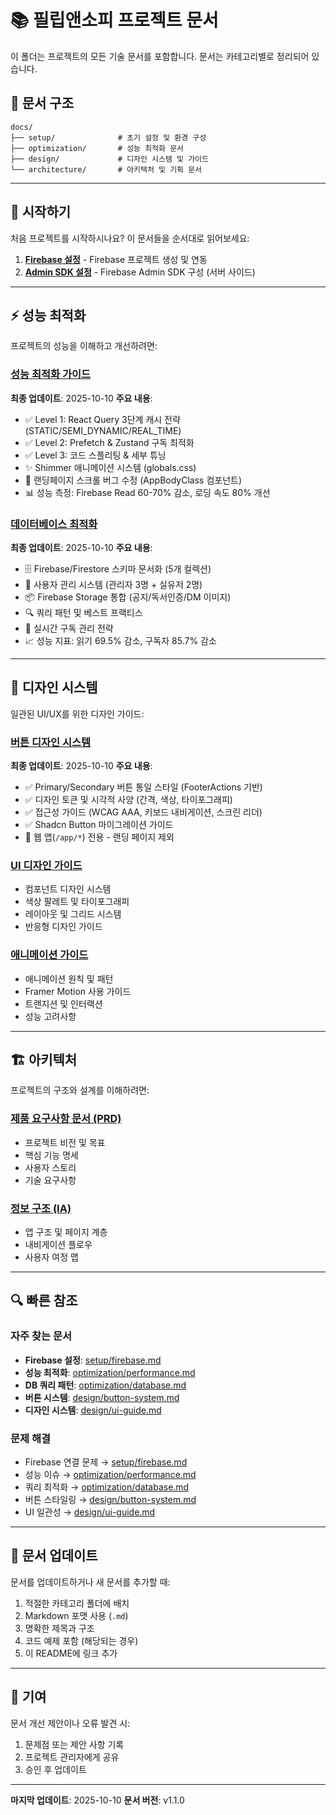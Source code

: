 # 📚 필립앤소피 프로젝트 문서

이 폴더는 프로젝트의 모든 기술 문서를 포함합니다. 문서는 카테고리별로 정리되어 있습니다.

## 📂 문서 구조

```
docs/
├── setup/              # 초기 설정 및 환경 구성
├── optimization/       # 성능 최적화 문서
├── design/             # 디자인 시스템 및 가이드
└── architecture/       # 아키텍처 및 기획 문서
```

---

## 🚀 시작하기

처음 프로젝트를 시작하시나요? 이 문서들을 순서대로 읽어보세요:

1. **[Firebase 설정](./setup/firebase.md)** - Firebase 프로젝트 생성 및 연동
2. **[Admin SDK 설정](./setup/admin-sdk.md)** - Firebase Admin SDK 구성 (서버 사이드)

---

## ⚡ 성능 최적화

프로젝트의 성능을 이해하고 개선하려면:

### [성능 최적화 가이드](./optimization/performance.md)
**최종 업데이트**: 2025-10-10
**주요 내용**:
- ✅ Level 1: React Query 3단계 캐시 전략 (STATIC/SEMI_DYNAMIC/REAL_TIME)
- ✅ Level 2: Prefetch & Zustand 구독 최적화
- ✅ Level 3: 코드 스플리팅 & 세부 튜닝
- ✨ Shimmer 애니메이션 시스템 (globals.css)
- 🐛 랜딩페이지 스크롤 버그 수정 (AppBodyClass 컴포넌트)
- 📊 성능 측정: Firebase Read 60-70% 감소, 로딩 속도 80% 개선

### [데이터베이스 최적화](./optimization/database.md)
**최종 업데이트**: 2025-10-10
**주요 내용**:
- 🗄️ Firebase/Firestore 스키마 문서화 (5개 컬렉션)
- 👥 사용자 관리 시스템 (관리자 3명 + 실유저 2명)
- 📦 Firebase Storage 통합 (공지/독서인증/DM 이미지)
- 🔍 쿼리 패턴 및 베스트 프랙티스
- 🔄 실시간 구독 관리 전략
- 📈 성능 지표: 읽기 69.5% 감소, 구독자 85.7% 감소

---

## 🎨 디자인 시스템

일관된 UI/UX를 위한 디자인 가이드:

### [버튼 디자인 시스템](./design/button-system.md)
**최종 업데이트**: 2025-10-10
**주요 내용**:
- ✅ Primary/Secondary 버튼 통일 스타일 (FooterActions 기반)
- ✅ 디자인 토큰 및 시각적 사양 (간격, 색상, 타이포그래피)
- ✅ 접근성 가이드 (WCAG AAA, 키보드 내비게이션, 스크린 리더)
- ✅ Shadcn Button 마이그레이션 가이드
- 📝 웹 앱(`/app/*`) 전용 - 랜딩 페이지 제외

### [UI 디자인 가이드](./design/ui-guide.md)
- 컴포넌트 디자인 시스템
- 색상 팔레트 및 타이포그래피
- 레이아웃 및 그리드 시스템
- 반응형 디자인 가이드

### [애니메이션 가이드](./design/animation.md)
- 애니메이션 원칙 및 패턴
- Framer Motion 사용 가이드
- 트랜지션 및 인터랙션
- 성능 고려사항

---

## 🏗️ 아키텍처

프로젝트의 구조와 설계를 이해하려면:

### [제품 요구사항 문서 (PRD)](./architecture/prd.md)
- 프로젝트 비전 및 목표
- 핵심 기능 명세
- 사용자 스토리
- 기술 요구사항

### [정보 구조 (IA)](./architecture/ia.md)
- 앱 구조 및 페이지 계층
- 내비게이션 플로우
- 사용자 여정 맵

---

## 🔍 빠른 참조

### 자주 찾는 문서
- **Firebase 설정**: [setup/firebase.md](./setup/firebase.md)
- **성능 최적화**: [optimization/performance.md](./optimization/performance.md)
- **DB 쿼리 패턴**: [optimization/database.md](./optimization/database.md)
- **버튼 시스템**: [design/button-system.md](./design/button-system.md)
- **디자인 시스템**: [design/ui-guide.md](./design/ui-guide.md)

### 문제 해결
- Firebase 연결 문제 → [setup/firebase.md](./setup/firebase.md)
- 성능 이슈 → [optimization/performance.md](./optimization/performance.md)
- 쿼리 최적화 → [optimization/database.md](./optimization/database.md)
- 버튼 스타일링 → [design/button-system.md](./design/button-system.md)
- UI 일관성 → [design/ui-guide.md](./design/ui-guide.md)

---

## 📝 문서 업데이트

문서를 업데이트하거나 새 문서를 추가할 때:

1. 적절한 카테고리 폴더에 배치
2. Markdown 포맷 사용 (`.md`)
3. 명확한 제목과 구조
4. 코드 예제 포함 (해당되는 경우)
5. 이 README에 링크 추가

---

## 🤝 기여

문서 개선 제안이나 오류 발견 시:
1. 문제점 또는 제안 사항 기록
2. 프로젝트 관리자에게 공유
3. 승인 후 업데이트

---

**마지막 업데이트**: 2025-10-10
**문서 버전**: v1.1.0
